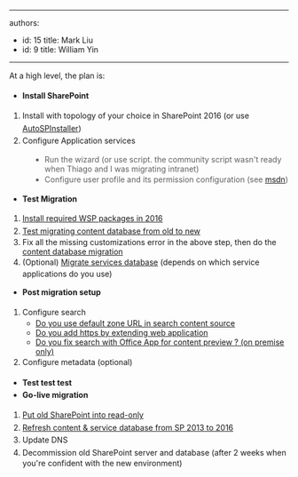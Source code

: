

---
authors:
  - id: 15
    title: Mark Liu
  - id: 9
    title: William Yin
---




<span class='intro'> <span style="line-height&#58;20.8px;">​​​At a high level, the plan is&#58;</span> </span>

<p></p><p></p><ul><li><span style="line-height&#58;1.6;"><strong>Install </strong></span><span style="line-height&#58;1.6;"><strong>SharePoint&#160;​</strong></span><br></li></ul><ol><li><span style="line-height&#58;1.6;background-color&#58;initial;">I</span><span style="line-height&#58;1.6;background-color&#58;initial;">nstall with topology of your choice in SharePoint 2016 (or use <a href="https&#58;//autospinstaller.codeplex.com/">AutoSPInstaller</a>)</span><br></li><li><span style="line-height&#58;1.6;background-color&#58;initial;">Configure Application services</span><br></li></ol><p></p><p></p><blockquote style="margin&#58;0px 0px 0px 40px;border&#58;none;padding&#58;0px;"><ul><li>Run the wizard (or use script. the community script wasn't ready when Thiago and I was migrating intranet)​</li><li><span style="line-height&#58;1.5em;">Configure user profile and its permission configuration (see <a href="https&#58;//technet.microsoft.com/en-us/library/ee721052.aspx">msdn</a>​)​</span></li></ul></blockquote><div><div><ul><li><span style="line-height&#58;1.5em;"><strong>Test Migration</strong></span><br></li></ul></div><ol><li><span style="line-height&#58;1.6;"><a href="/_layouts/15/FIXUPREDIRECT.ASPX?WebId=3dfc0e07-e23a-4cbb-aac2-e778b71166a2&amp;TermSetId=07da3ddf-0924-4cd2-a6d4-a4809ae20160&amp;TermId=50de290c-7bc6-4e9b-a784-e91367f2031d">Install required WSP packages in 2016</a></span><br></li><li><span style="line-height&#58;1.6;"><a href="/_layouts/15/FIXUPREDIRECT.ASPX?WebId=3dfc0e07-e23a-4cbb-aac2-e778b71166a2&amp;TermSetId=07da3ddf-0924-4cd2-a6d4-a4809ae20160&amp;TermId=352a79b1-165c-411f-b3cd-0328c8a7b618">Test migrating&#160;content database from old to new</a>​</span></li><li>Fix all the missing customizations error in the above step, then do the <a href="https&#58;//technet.microsoft.com/en-us/library/ff607581%28v=office.16%29.aspx">content database migration</a></li><li><span style="line-height&#58;1.6;">(</span><span style="line-height&#58;1.6;">Optional) <a href="/_layouts/15/FIXUPREDIRECT.ASPX?WebId=3dfc0e07-e23a-4cbb-aac2-e778b71166a2&amp;TermSetId=07da3ddf-0924-4cd2-a6d4-a4809ae20160&amp;TermId=65a88cf2-5b8e-4b13-a3e7-4e7c94ab7ea0">Migrate services database</a>&#160;(depends on which service applications do you use)</span><br></li></ol><ul><li><span style="line-height&#58;1.6;"><strong>Post migration setup</strong></span><br></li></ul><ol><li><span style="line-height&#58;1.6;">Configure search</span><ul><li><a href="/_layouts/15/FIXUPREDIRECT.ASPX?WebId=3dfc0e07-e23a-4cbb-aac2-e778b71166a2&amp;TermSetId=07da3ddf-0924-4cd2-a6d4-a4809ae20160&amp;TermId=dd856670-181b-45d0-8d7b-84bbfccc6d4e">Do you use default zone URL in search content source</a><br></li><li><a href="/_layouts/15/FIXUPREDIRECT.ASPX?WebId=3dfc0e07-e23a-4cbb-aac2-e778b71166a2&amp;TermSetId=07da3ddf-0924-4cd2-a6d4-a4809ae20160&amp;TermId=50516324-31ec-49b9-9dd5-2cedb7e1104f">Do you add https by extending web application</a></li><li><a href="/_layouts/15/FIXUPREDIRECT.ASPX?WebId=3dfc0e07-e23a-4cbb-aac2-e778b71166a2&amp;TermSetId=07da3ddf-0924-4cd2-a6d4-a4809ae20160&amp;TermId=9ec780bc-a7a7-475a-b975-0a1e3448f5af">Do you fix search with Office App for content preview ? (on premise only)</a>​</li></ul></li><li><span style="line-height&#58;1.6;">Configure metadata (optional)</span><br></li></ol><ul><li><span style="line-height&#58;1.6;"><strong>Test test </strong></span><span style="line-height&#58;1.6;"><strong></strong></span><span style="line-height&#58;1.6;"><strong></strong></span><span style="line-height&#58;1.6;"><strong></strong></span><span style="line-height&#58;1.6;"><strong></strong></span><span style="line-height&#58;1.6;"><strong></strong></span><span style="line-height&#58;1.6;"><strong></strong></span><span style="line-height&#58;1.6;"><strong></strong></span><span style="line-height&#58;1.6;"><strong>tes</strong></span><span style="line-height&#58;1.6;"><strong>t</strong></span><br></li><li><span style="line-height&#58;1.6;"><strong>Go-live migration</strong></span><br></li></ul><ol><li><span style="line-height&#58;1.6;"><a href="/_layouts/15/FIXUPREDIRECT.ASPX?WebId=3dfc0e07-e23a-4cbb-aac2-e778b71166a2&amp;TermSetId=07da3ddf-0924-4cd2-a6d4-a4809ae20160&amp;TermId=0ae3a717-ad22-4d2e-bd7c-a5f058393087">Put old SharePoint into read-only</a></span><br></li><li><span style="line-height&#58;1.6;"><a href="https&#58;//technet.microsoft.com/en-us/library/ff607581%28v=office.16%29.aspx">Refresh content &amp; service database from SP 2013 to 2016</a></span><br></li><li><span style="line-height&#58;1.6;">Update DNS</span><br></li><li><span style="line-height&#58;1.5em;">Decomm​ission old SharePoint server and</span><span style="line-height&#58;1.5em;"> database (after 2 weeks when you're confident with the new environment)</span></li></ol><br><p><br></p></div>


